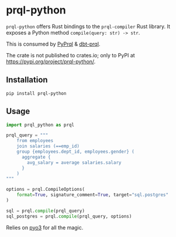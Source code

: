 # prql-python

`prql-python` offers Rust bindings to the `prql-compiler` Rust library. It
exposes a Python method `compile(query: str) -> str`.

This is consumed by [PyPrql](https://github.com/prql/PyPrql) &
[dbt-prql](https://github.com/prql/dbt-prql).

The crate is not published to crates.io; only to PyPI at
https://pypi.org/project/prql-python/.

## Installation

`pip install prql-python`

## Usage

```python
import prql_python as prql

prql_query = """
    from employees
    join salaries (==emp_id)
    group {employees.dept_id, employees.gender} (
      aggregate {
        avg_salary = average salaries.salary
      }
    )
"""

options = prql.CompileOptions(
    format=True, signature_comment=True, target="sql.postgres"
)

sql = prql.compile(prql_query)
sql_postgres = prql.compile(prql_query, options)
```

Relies on [pyo3](https://github.com/PyO3/pyo3) for all the magic.
